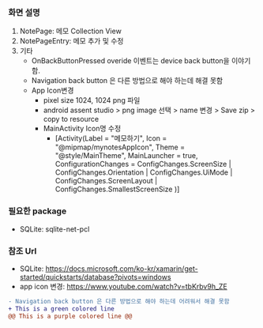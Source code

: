 ### 화면 설명
1. NotePage: 메모 Collection View
2. NotePageEntry: 메모 추가 및 수정
3. 기타
    - OnBackButtonPressed overide 이벤트는 device back button을 이야기 함.
    - Navigation back button 은 다른 방법으로 해야 하는데 해결 못함  
    - App Icon변경
      - pixel size 1024, 1024 png 파일
      - android assent studio > png image 선택 > name 변경 > Save zip >  copy to resource
      - MainActivity Icon명 수정
        - [Activity(Label = "메모하기", Icon = "@mipmap/mynotesAppIcon", Theme = "@style/MainTheme", MainLauncher = true, ConfigurationChanges = ConfigChanges.ScreenSize | ConfigChanges.Orientation | ConfigChanges.UiMode | ConfigChanges.ScreenLayout | ConfigChanges.SmallestScreenSize )]


### 필요한 package
  - SQLite: sqlite-net-pcl

### 참조 Url
  - SQLite: https://docs.microsoft.com/ko-kr/xamarin/get-started/quickstarts/database?pivots=windows
  - app icon 변경: https://www.youtube.com/watch?v=tbKrbv9h_ZE


```diff
- Navigation back button 은 다른 방법으로 해야 하는데 어려워서 해결 못함  
+ This is a green colored line
@@ This is a purple colored line @@
```
